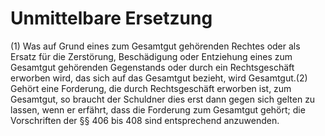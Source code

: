 # Unmittelbare Ersetzung

(1) Was auf Grund eines zum Gesamtgut gehörenden Rechtes oder als Ersatz für die Zerstörung, Beschädigung oder Entziehung eines zum Gesamtgut gehörenden Gegenstands oder durch ein Rechtsgeschäft erworben wird, das sich auf das Gesamtgut bezieht, wird Gesamtgut.(2) Gehört eine Forderung, die durch Rechtsgeschäft erworben ist, zum Gesamtgut, so braucht der Schuldner dies erst dann gegen sich gelten zu lassen, wenn er erfährt, dass die Forderung zum Gesamtgut gehört; die Vorschriften der §§ 406 bis 408 sind entsprechend anzuwenden. 

